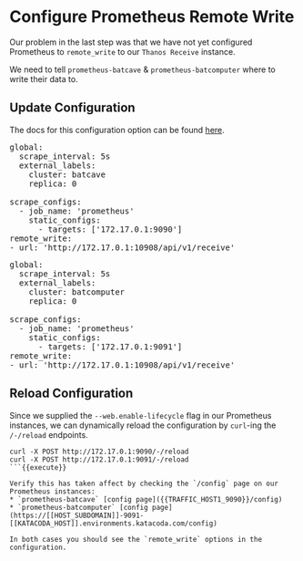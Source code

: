 # Configure Prometheus Remote Write

Our problem in the last step was that we have not yet configured Prometheus to `remote_write` to our `Thanos Receive` instance.

We need to tell `prometheus-batcave` & `prometheus-batcomputer` where to write their data to.

## Update Configuration

The docs for this configuration option can be found [here](https://prometheus.io/docs/prometheus/latest/configuration/configuration/#remote_write).

<pre class="file" data-filename="prometheus-batcave.yaml" data-target="replace">
global:
  scrape_interval: 5s
  external_labels:
    cluster: batcave
    replica: 0

scrape_configs:
  - job_name: 'prometheus'
    static_configs:
      - targets: ['172.17.0.1:9090']
remote_write:
- url: 'http://172.17.0.1:10908/api/v1/receive'
</pre>

<pre class="file" data-filename="prometheus-batcomputer.yaml" data-target="replace">
global:
  scrape_interval: 5s
  external_labels:
    cluster: batcomputer
    replica: 0

scrape_configs:
  - job_name: 'prometheus'
    static_configs:
      - targets: ['172.17.0.1:9091']
remote_write:
- url: 'http://172.17.0.1:10908/api/v1/receive'
</pre>

## Reload Configuration

Since we supplied the `--web.enable-lifecycle` flag in our Prometheus instances, we can dynamically reload the configuration by `curl`-ing the `/-/reload` endpoints.

```
curl -X POST http://172.17.0.1:9090/-/reload
curl -X POST http://172.17.0.1:9091/-/reload
```{{execute}}

Verify this has taken affect by checking the `/config` page on our Prometheus instances:
* `prometheus-batcave` [config page]({{TRAFFIC_HOST1_9090}}/config)
* `prometheus-batcomputer` [config page](https://[[HOST_SUBDOMAIN]]-9091-[[KATACODA_HOST]].environments.katacoda.com/config)

In both cases you should see the `remote_write` options in the configuration.